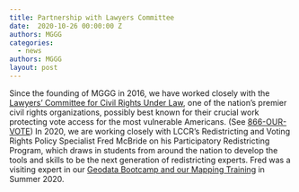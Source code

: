 ```yaml
---
title: Partnership with Lawyers Committee 
date:  2020-10-26 00:00:00 Z
authors: MGGG
categories:
  - news
authors: MGGG
layout: post
---
```


Since the founding of MGGG in 2016, we have worked closely with the [Lawyers’ Committee for Civil Rights Under Law](https://www.lawyerscommittee.org/), one of the nation’s premier civil rights organizations, possibly best known for their crucial work protecting vote access for the most vulnerable Americans.  (See [866-OUR-VOTE](https://866ourvote.org/))  In 2020, we are working closely with LCCR’s Redistricting and Voting Rights Policy Specialist Fred McBride on his Participatory Redistricting Program, which draws in students from around the nation to develop the tools and skills to be the next generation of redistricting experts. Fred was a visiting expert in our [Geodata Bootcamp and our Mapping Training](https://sites.tufts.edu/vrdi/geodata-bootcamp-and-mapping-trainings/) in Summer 2020. 
